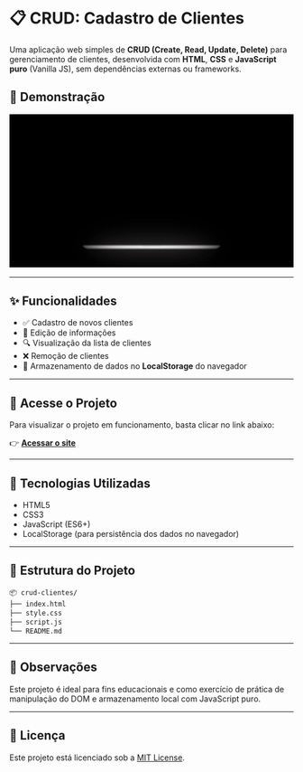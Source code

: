 # 📋 CRUD: Cadastro de Clientes

Uma aplicação web simples de **CRUD (Create, Read, Update, Delete)** para gerenciamento de clientes, desenvolvida com **HTML**, **CSS** e **JavaScript puro** (Vanilla JS), sem dependências externas ou frameworks.

## 🎥 Demonstração

<p align="center">
  <img src="./assets/video/crud.gif" width="600" alt="Demonstração do projeto">
</p>


---

## ✨ Funcionalidades

- ✅ Cadastro de novos clientes  
- 📝 Edição de informações  
- 🔍 Visualização da lista de clientes  
- ❌ Remoção de clientes  
- 💾 Armazenamento de dados no **LocalStorage** do navegador

---

## 🔗 Acesse o Projeto

Para visualizar o projeto em funcionamento, basta clicar no link abaixo:

👉 [**Acessar o site**](https://carlosmonnerat.github.io/CRUD_Cadastro_de_Clientes/)

---

## 📂 Tecnologias Utilizadas

- HTML5
- CSS3
- JavaScript (ES6+)
- LocalStorage (para persistência dos dados no navegador)

---

## 📁 Estrutura do Projeto

```
📦 crud-clientes/
├── index.html
├── style.css
├── script.js
└── README.md
```

---

## 📌 Observações

Este projeto é ideal para fins educacionais e como exercício de prática de manipulação do DOM e armazenamento local com JavaScript puro.

---

## 📄 Licença

Este projeto está licenciado sob a [MIT License](LICENSE).

